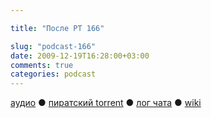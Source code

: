 ```yaml
---

title: "После РТ 166"

slug: "podcast-166"
date: 2009-12-19T16:28:00+03:00
comments: true
categories: podcast
---
```

[аудио](http://cdn.radio-t.com/rt166post.mp3) ● [пиратский torrent](http://pirates.radio-t.com/torrents/rt166post.mp3.torrent) ● [лог чата](http://chat.radio-t.com/logs/radio-t-166.html) ● [wiki](http://wiki.radio-t.com/%D0%9F%D0%BE%D1%81%D0%BB%D0%B5_%D0%A0%D0%A2_166)<audio src="http://cdn.radio-t.com/rt166post.mp3" preload="none">
